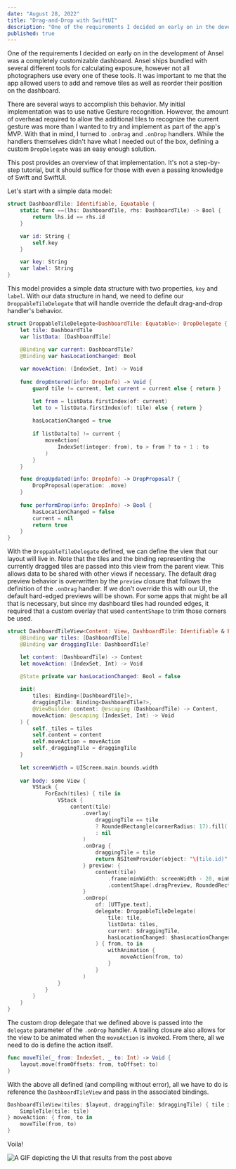 ```yaml
---
date: "August 28, 2022"
title: "Drag-and-Drop with SwiftUI"
description: "One of the requirements I decided on early on in the development of Ansel was a completely customizable dashboard. This blog post is an overview of that implementation in SwiftUI."
published: true
---
```

One of the requirements I decided on early on in the development of Ansel was a completely customizable dashboard. Ansel ships bundled with several different tools for calculating exposure, however not all photographers use every one of these tools. It was important to me that the app allowed users to add and remove tiles as well as reorder their position on the dashboard.  

There are several ways to accomplish this behavior. My initial implementation was to use native Gesture recognition. However, the amount of overhead required to allow the additional tiles to recognize the current gesture was more than I wanted to try and implement as part of the app's MVP. With that in mind, I turned to `.onDrag` and `.onDrop` handlers. While the handlers themselves didn't have what I needed out of the box, defining a custom `DropDelegate` was an easy enough solution.

This post provides an overview of that implementation. It's not a step-by-step tutorial, but it should suffice for those with even a passing knowledge of Swift and SwiftUI.

Let's start with a simple data model:

```swift
struct DashboardTile: Identifiable, Equatable {
    static func ==(lhs: DashboardTile, rhs: DashboardTile) -> Bool {
        return lhs.id == rhs.id
    }

    var id: String {
        self.key
    }

    var key: String
    var label: String
}
```
This model provides a simple data structure with two properties, `key` and `label`. With our data structure in hand, we need to define our `DroppableTileDelegate` that will handle override the default drag-and-drop handler's behavior.

```swift
struct DroppableTileDelegate<DashboardTile: Equatable>: DropDelegate {
    let tile: DashboardTile
    var listData: [DashboardTile]

    @Binding var current: DashboardTile?
    @Binding var hasLocationChanged: Bool
    
    var moveAction: (IndexSet, Int) -> Void
    
    func dropEntered(info: DropInfo) -> Void {
        guard tile != current, let current = current else { return }

        let from = listData.firstIndex(of: current)
        let to = listData.firstIndex(of: tile) else { return }
        
        hasLocationChanged = true
        
        if listData[to] != current {
            moveAction(
                IndexSet(integer: from), to > from ? to + 1 : to
            )
        }
    }

    func dropUpdated(info: DropInfo) -> DropProposal? {
        DropProposal(operation: .move)
    }
    
    func performDrop(info: DropInfo) -> Bool {
        hasLocationChanged = false
        current = nil
        return true
    }
}
```

With the `DroppableTileDelegate` defined, we can define the view that our layout will live in. Note that the tiles and the binding representing the currently dragged tiles are passed into this view from the parent view. This allows data to be shared with other views if necessary. The default drag preview behavior is overwritten by the `preview` closure that follows the definition of the `.onDrag` handler. If we don't override this with our UI, the default hard-edged previews will be shown. For some apps that might be all that is necessary, but since my dashboard tiles had rounded edges, it required that a custom overlay that used `contentShape` to trim those corners be used.

```swift
struct DashboardTileView<Content: View, DashboardTile: Identifiable & Equatable>: View {
    @Binding var tiles: [DashboardTile]
    @Binding var draggingTile: DashboardTile?

    let content: (DashboardTile) -> Content
    let moveAction: (IndexSet, Int) -> Void

    @State private var hasLocationChanged: Bool = false
    
    init(
        tiles: Binding<[DashboardTile]>,
        draggingTile: Binding<DashboardTile?>,
        @ViewBuilder content: @escaping (DashboardTile) -> Content,
        moveAction: @escaping (IndexSet, Int) -> Void
    ) {
        self._tiles = tiles
        self.content = content
        self.moveAction = moveAction
        self._draggingTile = draggingTile
    }
    
    let screenWidth = UIScreen.main.bounds.width
    
    var body: some View {
        VStack {
            ForEach(tiles) { tile in
                VStack {
                    content(tile)
                        .overlay(
                            draggingTile == tile
                            ? RoundedRectangle(cornerRadius: 17).fill(.thinMaterial)
                            : nil
                        )
                        .onDrag {
                            draggingTile = tile
                            return NSItemProvider(object: "\(tile.id)" as NSString)
                        } preview: {
                            content(tile)
                                .frame(minWidth: screenWidth - 20, minHeight: 80)
                                .contentShape(.dragPreview, RoundedRectangle(cornerRadius: 18, style: .continuous))
                        }
                        .onDrop(
                            of: [UTType.text],
                            delegate: DroppableTileDelegate(
                                tile: tile,
                                listData: tiles,
                                current: $draggingTile,
                                hasLocationChanged: $hasLocationChanged
                            ) { from, to in
                                withAnimation {
                                    moveAction(from, to)
                                }
                            }
                        )
                }
            }
        }
    }
}
```

The custom drop delegate that we defined above is passed into the `delegate` parameter of the `.onDrop` handler. A trailing closure also allows for the view to be animated when the `moveAction` is invoked. From there, all we need to do is define the action itself.

```swift
func moveTile(_ from: IndexSet, _ to: Int) -> Void {
    layout.move(fromOffsets: from, toOffset: to)
}
```

With the above all defined (and compiling without error), all we have to do is reference the `DashboardTileView` and pass in the associated bindings.

```swift
DashboardTileView(tiles: $layout, draggingTile: $draggingTile) { tile in
    SimpleTile(tile: tile)
} moveAction: { from, to in
    moveTile(from, to)
}
```

Voila!

![A GIF depicting the UI that results from the post above](https://s3.us-east-2.amazonaws.com/reckart.blog-images/dashboard_dnd.gif)